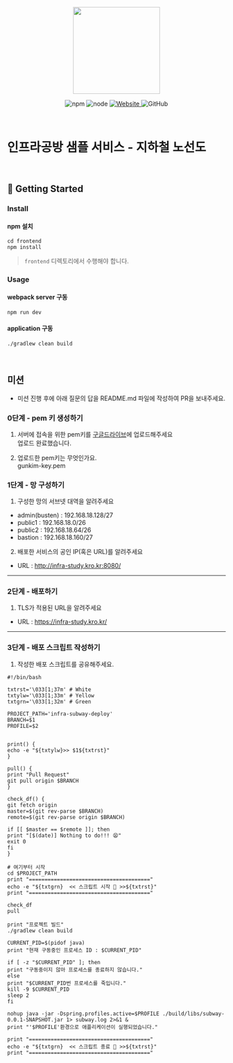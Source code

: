 <p align="center">
    <img width="200px;" src="https://raw.githubusercontent.com/woowacourse/atdd-subway-admin-frontend/master/images/main_logo.png"/>
</p>
<p align="center">
  <img alt="npm" src="https://img.shields.io/badge/npm-%3E%3D%205.5.0-blue">
  <img alt="node" src="https://img.shields.io/badge/node-%3E%3D%209.3.0-blue">
  <a href="https://edu.nextstep.camp/c/R89PYi5H" alt="nextstep atdd">
    <img alt="Website" src="https://img.shields.io/website?url=https%3A%2F%2Fedu.nextstep.camp%2Fc%2FR89PYi5H">
  </a>
  <img alt="GitHub" src="https://img.shields.io/github/license/next-step/atdd-subway-service">
</p>

<br>

# 인프라공방 샘플 서비스 - 지하철 노선도

<br>

## 🚀 Getting Started

### Install
#### npm 설치
```
cd frontend
npm install
```
> `frontend` 디렉토리에서 수행해야 합니다.

### Usage
#### webpack server 구동
```
npm run dev
```
#### application 구동
```
./gradlew clean build
```
<br>

## 미션

* 미션 진행 후에 아래 질문의 답을 README.md 파일에 작성하여 PR을 보내주세요.

### 0단계 - pem 키 생성하기

1. 서버에 접속을 위한 pem키를 [구글드라이브](https://drive.google.com/drive/folders/1dZiCUwNeH1LMglp8dyTqqsL1b2yBnzd1?usp=sharing)에 업로드해주세요  
업로드 완료했습니다.

2. 업로드한 pem키는 무엇인가요.  
gunkim-key.pem

### 1단계 - 망 구성하기
1. 구성한 망의 서브넷 대역을 알려주세요
- admin(busten) : 192.168.18.128/27
- public1 : 192.168.18.0/26
- public2 : 192.168.18.64/26
- bastion : 192.168.18.160/27

2. 배포한 서비스의 공인 IP(혹은 URL)를 알려주세요

- URL : http://infra-study.kro.kr:8080/



---

### 2단계 - 배포하기
1. TLS가 적용된 URL을 알려주세요

- URL : https://infra-study.kro.kr/

---

### 3단계 - 배포 스크립트 작성하기

1. 작성한 배포 스크립트를 공유해주세요.
```shell
#!/bin/bash

txtrst='\033[1;37m' # White
txtylw='\033[1;33m' # Yellow
txtgrn='\033[1;32m' # Green

PROJECT_PATH='infra-subway-deploy'
BRANCH=$1
PROFILE=$2


print() {
echo -e "${txtylw}>> $1${txtrst}"
}

pull() {
print "Pull Request"
git pull origin $BRANCH
}

check_df() {
git fetch origin
master=$(git rev-parse $BRANCH)
remote=$(git rev-parse origin $BRANCH)

if [[ $master == $remote ]]; then
print "[$(date)] Nothing to do!!! 😫"
exit 0
fi
}

# 여기부터 시작
cd $PROJECT_PATH
print "======================================="
echo -e "${txtgrn}  << 스크립트 시작 🧐 >>${txtrst}"
print "======================================="

check_df
pull

print "프로젝트 빌드"
./gradlew clean build

CURRENT_PID=$(pidof java)
print "현재 구동중인 프로세스 ID : $CURRENT_PID"

if [ -z "$CURRENT_PID" ]; then
print "구동중이지 않아 프로세스를 종료하지 않습니다."
else
print "$CURRENT_PID번 프로세스를 죽입니다."
kill -9 $CURRENT_PID
sleep 2
fi

nohup java -jar -Dspring.profiles.active=$PROFILE ./build/libs/subway-0.0.1-SNAPSHOT.jar 1> subway.log 2>&1 &
print "'$PROFILE'환경으로 애플리케이션이 실행되었습니다."

print "======================================="
echo -e "${txtgrn}  << 스크립트 종료 🧐 >>${txtrst}"
print "======================================="

```

